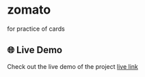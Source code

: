 # zomato
for practice of cards

## 🌐 Live Demo

Check out the live demo of the project
[live link](https://varunjha-dev.github.io/zomato/)

